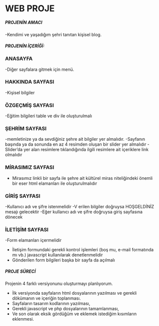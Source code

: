 # WEB PROJE
##### PROJENİN AMACI
-Kendimi ve yaşadığım şehri tanıtan kişisel blog.
##### PROJENİN  İÇERİĞİ:
### ANASAYFA
-Diğer sayfalara gitmek için menü.
### HAKKINDA SAYFASI
-Kişisel bilgiler
### ÖZGEÇMİŞ SAYFASI
-Eğitim bilgileri  table ve div ile oluşturulmalı
### ŞEHRİM SAYFASI
-memletinize ya da sevdiğiniz şehre ait bilgiler yer almalıdır.
-Sayfanın başında ya da sonunda en az 4 resimden oluşan bir slider yer almalıdır
-Slider’da yer alan resimlere tıklandığında ilgili resimlere ait  içeriklere link olmalıdır
### MİRASIMIZ SAYFASI
-  Mirasımız linkli bir sayfa ile şehre ait kültürel miras niteliğindeki önemli bir eser 
html elamanları ile oluşturulmalıdır
### GİRİŞ SAYFASI
 -Kullanıcı adı ve şifre istenmelidir
 -V erilen bilgiler doğruysa HOŞGELDİNİZ mesajı gelecektir
-Eğer kullanıcı  adı ve şifre doğruysa giriş sayfasına dönecek
### İLETİŞİM SAYFASI
-Form  elamanları içermelidir
-  İletişim formundaki gerekli kontrol işlemleri (boş mu, e-mail formatında mı vb.) javascript kullanılarak denetlenmelidir
-  Gönderilen form bilgileri başka bir  sayfa da açılmalı
##### PROJE SÜRECİ

Projenin 4 farklı versiyonunu oluşturmayı planlıyorum.
 - İlk versiyonda sayfaların html dosyalarının yazılması ve gerekli dökümanın ve içeriğin toplanması.
 - Sayfaların tasarım kodlarının yazılması,
 - Gerekli javascript ve php dosyalarının tamamlanması,
 - Ve son olarak eksik gördüğüm ve eklemek istediğim kısımların eklenmesi.

